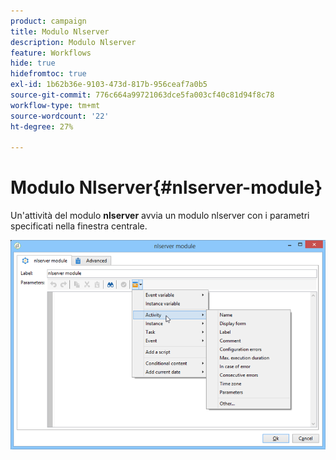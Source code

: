```yaml
---
product: campaign
title: Modulo Nlserver
description: Modulo Nlserver
feature: Workflows
hide: true
hidefromtoc: true
exl-id: 1b62b36e-9103-473d-817b-956ceaf7a0b5
source-git-commit: 776c664a99721063dce5fa003cf40c81d94f8c78
workflow-type: tm+mt
source-wordcount: '22'
ht-degree: 27%

---
```


# Modulo Nlserver{#nlserver-module}



Un&#39;attività del modulo **nlserver** avvia un modulo nlserver con i parametri specificati nella finestra centrale.

![](assets/nlserver_module_edit.png)
